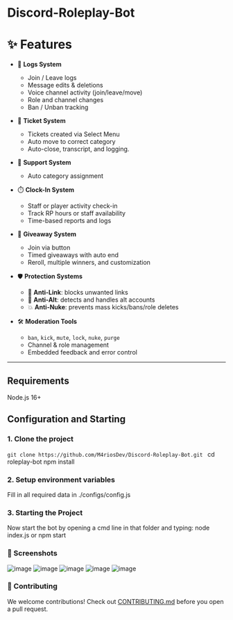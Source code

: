 # Discord-Roleplay-Bot

# ✨ Features

- 📜 **Logs System**
  - Join / Leave logs
  - Message edits & deletions
  - Voice channel activity (join/leave/move)
  - Role and channel changes
  - Ban / Unban tracking

- 🎫 **Ticket System**
  - Tickets created via Select Menu
  - Auto move to correct category
  - Auto-close, transcript, and logging.

- 🧾 **Support System**
  - Auto category assignment

- ⏱️ **Clock-In System**
  - Staff or player activity check-in
  - Track RP hours or staff availability
  - Time-based reports and logs

- 🎉 **Giveaway System**
  - Join via button
  - Timed giveaways with auto end
  - Reroll, multiple winners, and customization

- 🛡️ **Protection Systems**
  - 🚫 **Anti-Link**: blocks unwanted links
  - 👥 **Anti-Alt**: detects and handles alt accounts
  - 💥 **Anti-Nuke**: prevents mass kicks/bans/role deletes

- 🛠️ **Moderation Tools**
  - `ban`, `kick`, `mute`, `lock`, `nuke`, `purge`
  - Channel & role management
  - Embedded feedback and error control

---
## Requirements 
Node.js 16+

## Configuration and Starting

### 1. Clone the project

```git clone https://github.com/M4riosDev/Discord-Roleplay-Bot.git ```
cd roleplay-bot
npm install

### 2. Setup environment variables
Fill in all required data in ./configs/config.js 

### 3. Starting the Project
Now start the bot by opening a cmd line in that folder and typing: node index.js or npm start 


### 📸 Screenshots
![image](https://github.com/user-attachments/assets/69846cf3-e199-4bc8-9f4b-1cfeb744d911)
![image](https://github.com/user-attachments/assets/869a6688-619c-4395-9653-1c81d5e55309)
![image](https://github.com/user-attachments/assets/7c32dd1b-e72a-4cf0-b0da-7846e50bacac)
![image](https://github.com/user-attachments/assets/9db1937e-626d-4ed8-9bec-05d09aa85810)
![image](https://github.com/user-attachments/assets/f4ca8f93-ca0e-44f5-933a-3f4a3b9806e4)



### 🤝 Contributing
We welcome contributions!
Check out [CONTRIBUTING.md](./CONTRIBUTING.md) before you open a pull request.
